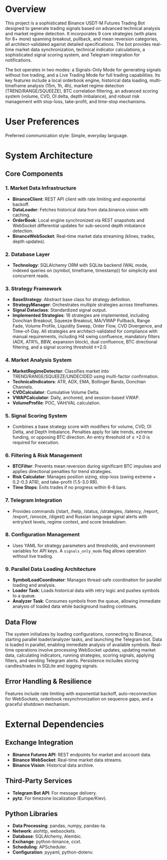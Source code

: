 # Overview

This project is a sophisticated Binance USDT-M Futures Trading Bot designed to generate trading signals based on advanced technical analysis and market regime detection. It incorporates 9 core strategies (with plans for 8+ more) spanning breakout, pullback, and mean reversion categories, all architect-validated against detailed specifications. The bot provides real-time market data synchronization, technical indicator calculations, a sophisticated signal scoring system, and Telegram integration for notifications.

The bot operates in two modes: a Signals-Only Mode for generating signals without live trading, and a Live Trading Mode for full trading capabilities. Its key features include a local orderbook engine, historical data loading, multi-timeframe analysis (15m, 1h, 4h), market regime detection (TREND/RANGE/SQUEEZE), BTC correlation filtering, an advanced scoring system (volume, CVD, OI delta, depth imbalance), and robust risk management with stop-loss, take-profit, and time-stop mechanisms.

# User Preferences

Preferred communication style: Simple, everyday language.

# System Architecture

## Core Components

### 1. Market Data Infrastructure
- **BinanceClient**: REST API client with rate limiting and exponential backoff.
- **DataLoader**: Fetches historical data from data.binance.vision with caching.
- **OrderBook**: Local engine synchronized via REST snapshots and WebSocket differential updates for sub-second depth imbalance detection.
- **BinanceWebSocket**: Real-time market data streaming (klines, trades, depth updates).

### 2. Database Layer
- **Technology**: SQLAlchemy ORM with SQLite backend (WAL mode, indexed queries on (symbol, timeframe, timestamp)) for simplicity and concurrent reads.

### 3. Strategy Framework
- **BaseStrategy**: Abstract base class for strategy definition.
- **StrategyManager**: Orchestrates multiple strategies across timeframes.
- **Signal Dataclass**: Standardized signal output.
- **Implemented Strategies**: 16 strategies are implemented, including Donchian Breakout, Squeeze Breakout, MA/VWAP Pullback, Range Fade, Volume Profile, Liquidity Sweep, Order Flow, CVD Divergence, and Time-of-Day. All strategies are architect-validated for compliance with manual requirements, including H4 swing confluence, mandatory filters (ADX, ATR%, BBW, expansion block), dual confluence, BTC directional filtering, and a signal scoring threshold ≥+2.0.

### 4. Market Analysis System
- **MarketRegimeDetector**: Classifies market into TREND/RANGE/SQUEEZE/UNDECIDED using multi-factor confirmation.
- **TechnicalIndicators**: ATR, ADX, EMA, Bollinger Bands, Donchian Channels.
- **CVDCalculator**: Cumulative Volume Delta.
- **VWAPCalculator**: Daily, anchored, and session-based VWAP.
- **VolumeProfile**: POC, VAH/VAL calculation.

### 5. Signal Scoring System
- Combines a base strategy score with modifiers for volume, CVD, OI Delta, and Depth Imbalance. Penalties apply for late trends, extreme funding, or opposing BTC direction. An entry threshold of ≥ +2.0 is required for execution.

### 6. Filtering & Risk Management
- **BTCFilter**: Prevents mean reversion during significant BTC impulses and applies directional penalties for trend strategies.
- **Risk Calculator**: Manages position sizing, stop-loss (swing extreme + 0.2-0.3 ATR), and take-profit (1.5-3.0 RR).
- **Time Stops**: Exits trades if no progress within 6-8 bars.

### 7. Telegram Integration
- Provides commands (/start, /help, /status, /strategies, /latency, /report, /export, /snooze, /digest) and Russian language signal alerts with entry/exit levels, regime context, and score breakdown.

### 8. Configuration Management
- Uses YAML for strategy parameters and thresholds, and environment variables for API keys. A `signals_only_mode` flag allows operation without live trading.

### 9. Parallel Data Loading Architecture
- **SymbolLoadCoordinator**: Manages thread-safe coordination for parallel loading and analysis.
- **Loader Task**: Loads historical data with retry logic and pushes symbols to a queue.
- **Analyzer Task**: Consumes symbols from the queue, allowing immediate analysis of loaded data while background loading continues.

## Data Flow
The system initializes by loading configurations, connecting to Binance, starting parallel loader/analyzer tasks, and launching the Telegram bot. Data is loaded in parallel, enabling immediate analysis of available symbols. Real-time operations involve processing WebSocket updates, updating market data, calculating indicators, running strategies, scoring signals, applying filters, and sending Telegram alerts. Persistence includes storing candles/trades in SQLite and logging signals.

## Error Handling & Resilience
Features include rate limiting with exponential backoff, auto-reconnection for WebSockets, orderbook resynchronization on sequence gaps, and a graceful shutdown mechanism.

# External Dependencies

## Exchange Integration
- **Binance Futures API**: REST endpoints for market and account data.
- **Binance WebSocket**: Real-time market data streams.
- **Binance Vision**: Historical data archive.

## Third-Party Services
- **Telegram Bot API**: For message delivery.
- **pytz**: For timezone localization (Europe/Kiev).

## Python Libraries
- **Data Processing**: pandas, numpy, pandas-ta.
- **Network**: aiohttp, websockets.
- **Database**: SQLAlchemy, Alembic.
- **Exchange**: python-binance, ccxt.
- **Scheduling**: APScheduler.
- **Configuration**: pyyaml, python-dotenv.